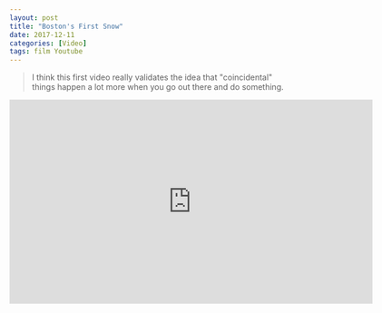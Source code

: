 ```yaml
---
layout: post
title: "Boston's First Snow"
date: 2017-12-11
categories: [Video]
tags: film Youtube
---
```

> I think this first video really validates the idea that "coincidental" things happen a lot more when you go out there and do something.

<div class="video-responsive">
<iframe width="640" height="360" src="https://www.youtube.com/embed/lggtO85p0vw?ecver=1" frameborder="0" gesture="media" allow="encrypted-media" allowfullscreen></iframe>
</div>
